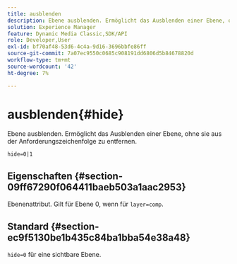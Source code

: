```yaml
---
title: ausblenden
description: Ebene ausblenden. Ermöglicht das Ausblenden einer Ebene, ohne sie aus der Anforderungszeichenfolge zu entfernen.
solution: Experience Manager
feature: Dynamic Media Classic,SDK/API
role: Developer,User
exl-id: bf70af48-53d6-4c4a-9d16-3696bbfe86ff
source-git-commit: 7a07ec9550c0685c908191dd6806d5b84678820d
workflow-type: tm+mt
source-wordcount: '42'
ht-degree: 7%

---
```


# ausblenden{#hide}

Ebene ausblenden. Ermöglicht das Ausblenden einer Ebene, ohne sie aus der Anforderungszeichenfolge zu entfernen.

`hide=0|1`

## Eigenschaften {#section-09ff67290f064411baeb503a1aac2953}

Ebenenattribut. Gilt für Ebene 0, wenn für `layer=comp`.

## Standard {#section-ec9f5130be1b435c84ba1bba54e38a48}

`hide=0` für eine sichtbare Ebene.
